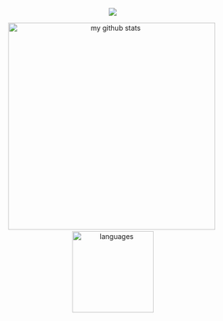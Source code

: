 <!--  THROPY -->
<div>
  <p align="center">
    <img src="https://github-profile-trophy.vercel.app/?username=Joaomzera&theme=onedark" />
  </p>
</div

<!--  STATUS CODE -->
<div align="center">
  <p align="center">
    <img src="https://github-readme-stats.vercel.app/api?username=Joaomzera&show_icons=true&theme=dracula" alt="my github stats" width="420"/>&nbsp;<img src="https://github-readme-stats.vercel.app/api/top-langs/?username=Joaomzera&layout=compact&theme=dracula" alt="languages" height="165"" />
  </p>
</div>

